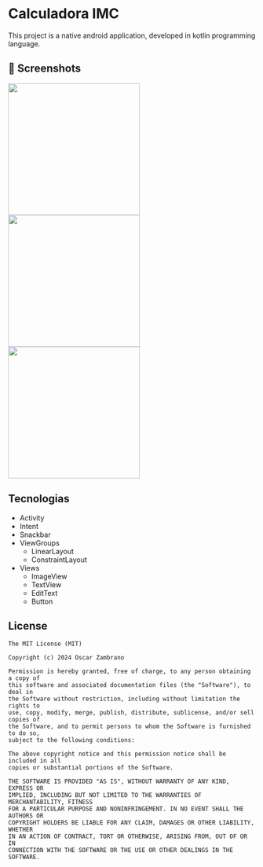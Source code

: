 # Calculadora IMC
This project is a native android application, developed in kotlin programming language.

 


## :camera_flash: Screenshots
<!-- You can add more screenshots here if you like -->
<img src="https://github.com/user-attachments/assets/f7b3ccac-323c-4832-a708-92e41f064bf3" width=268> <img src="https://github.com/user-attachments/assets/94cad177-623a-4d1b-a17d-65993a5bc70d" width=268> <img src="https://github.com/user-attachments/assets/38ca070c-7725-4d7e-91f1-07ffa169b445" width=268>


## Tecnologias
 - Activity
 - Intent
 - Snackbar
 - ViewGroups
   -  LinearLayout
   -  ConstraintLayout
- Views
  - ImageView
  - TextView
  - EditText
  - Button


## License
```
The MIT License (MIT)

Copyright (c) 2024 Oscar Zambrano

Permission is hereby granted, free of charge, to any person obtaining a copy of
this software and associated documentation files (the "Software"), to deal in
the Software without restriction, including without limitation the rights to
use, copy, modify, merge, publish, distribute, sublicense, and/or sell copies of
the Software, and to permit persons to whom the Software is furnished to do so,
subject to the following conditions:

The above copyright notice and this permission notice shall be included in all
copies or substantial portions of the Software.

THE SOFTWARE IS PROVIDED "AS IS", WITHOUT WARRANTY OF ANY KIND, EXPRESS OR
IMPLIED, INCLUDING BUT NOT LIMITED TO THE WARRANTIES OF MERCHANTABILITY, FITNESS
FOR A PARTICULAR PURPOSE AND NONINFRINGEMENT. IN NO EVENT SHALL THE AUTHORS OR
COPYRIGHT HOLDERS BE LIABLE FOR ANY CLAIM, DAMAGES OR OTHER LIABILITY, WHETHER
IN AN ACTION OF CONTRACT, TORT OR OTHERWISE, ARISING FROM, OUT OF OR IN
CONNECTION WITH THE SOFTWARE OR THE USE OR OTHER DEALINGS IN THE SOFTWARE.
```

